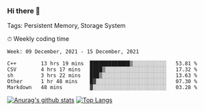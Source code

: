 ### Hi there 👋

Tags: Persistent Memory, Storage System

<!--

[![Anurag's github stats](https://github-readme-stats.vercel.app/api?username=wwyf)](https://github.com/anuraghazra/github-readme-stats)

[![Anurag's github stats](https://github-readme-stats.vercel.app/api?username=wwyf&count_private=true)](https://github.com/anuraghazra/github-readme-stats)


[![Top Langs](https://github-readme-stats.vercel.app/api/top-langs/?username=wwyf&count_private=true&&hide=jupyter%20notebook,html)](https://github.com/anuraghazra/github-readme-stats)



-->


⏱ Weekly coding time

<!--START_SECTION:waka-->
```text
Week: 09 December, 2021 - 15 December, 2021

C++        13 hrs 19 mins  █████████████▒░░░░░░░░░░░   53.81 % 
CSV        4 hrs 17 mins   ████▒░░░░░░░░░░░░░░░░░░░░   17.32 % 
sh         3 hrs 22 mins   ███▒░░░░░░░░░░░░░░░░░░░░░   13.63 % 
Other      1 hr 48 mins    █▓░░░░░░░░░░░░░░░░░░░░░░░   07.30 % 
Markdown   48 mins         ▓░░░░░░░░░░░░░░░░░░░░░░░░   03.28 % 
```
<!--END_SECTION:waka-->



[![Anurag's github stats](https://github-readme-stats.vercel.app/api?username=wwyf&count_private=true&show_icons=true&hide_border=true)](https://github.com/anuraghazra/github-readme-stats) [![Top Langs](https://github-readme-stats.vercel.app/api/top-langs/?username=wwyf&count_private=true&hide=jupyter%20notebook,html,OpenEdge%20ABL&langs_count=10&layout=compact&hide_border=true)](https://github.com/anuraghazra/github-readme-stats)

<!--

[![willianrod's wakatime stats](https://github-readme-stats.vercel.app/api/wakatime?username=wwyf)](https://github.com/anuraghazra/github-readme-stats)


-->
